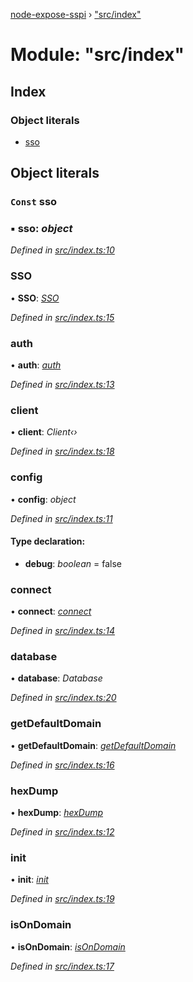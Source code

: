 [node-expose-sspi](../README.md) › ["src/index"](_src_index_.md)

# Module: "src/index"

## Index

### Object literals

* [sso](_src_index_.md#const-sso)

## Object literals

### `Const` sso

### ▪ **sso**: *object*

*Defined in [src/index.ts:10](https://github.com/jlguenego/node-expose-sspi/blob/e275dcb/src/index.ts#L10)*

###  SSO

• **SSO**: *[SSO](../classes/_src_sso_.sso.md)*

*Defined in [src/index.ts:15](https://github.com/jlguenego/node-expose-sspi/blob/e275dcb/src/index.ts#L15)*

###  auth

• **auth**: *[auth](_src_auth_.md#auth)*

*Defined in [src/index.ts:13](https://github.com/jlguenego/node-expose-sspi/blob/e275dcb/src/index.ts#L13)*

###  client

• **client**: *Client‹›*

*Defined in [src/index.ts:18](https://github.com/jlguenego/node-expose-sspi/blob/e275dcb/src/index.ts#L18)*

###  config

• **config**: *object*

*Defined in [src/index.ts:11](https://github.com/jlguenego/node-expose-sspi/blob/e275dcb/src/index.ts#L11)*

#### Type declaration:

* **debug**: *boolean* = false

###  connect

• **connect**: *[connect](_src_connect_.md#connect)*

*Defined in [src/index.ts:14](https://github.com/jlguenego/node-expose-sspi/blob/e275dcb/src/index.ts#L14)*

###  database

• **database**: *Database*

*Defined in [src/index.ts:20](https://github.com/jlguenego/node-expose-sspi/blob/e275dcb/src/index.ts#L20)*

###  getDefaultDomain

• **getDefaultDomain**: *[getDefaultDomain](_src_domain_.md#getdefaultdomain)*

*Defined in [src/index.ts:16](https://github.com/jlguenego/node-expose-sspi/blob/e275dcb/src/index.ts#L16)*

###  hexDump

• **hexDump**: *[hexDump](_src_misc_.md#hexdump)*

*Defined in [src/index.ts:12](https://github.com/jlguenego/node-expose-sspi/blob/e275dcb/src/index.ts#L12)*

###  init

• **init**: *[init](_src_userdb_.md#init)*

*Defined in [src/index.ts:19](https://github.com/jlguenego/node-expose-sspi/blob/e275dcb/src/index.ts#L19)*

###  isOnDomain

• **isOnDomain**: *[isOnDomain](_src_domain_.md#isondomain)*

*Defined in [src/index.ts:17](https://github.com/jlguenego/node-expose-sspi/blob/e275dcb/src/index.ts#L17)*
